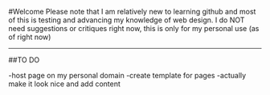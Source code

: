 #Welcome
Please note that I am relatively new to learning github and most of this is testing and advancing my knowledge of web design. I do NOT need suggestions or critiques right now, this is only for my personal use (as of right now)

---

##TO DO

-host page on my personal domain
-create template for pages
-actually make it look nice and add content
